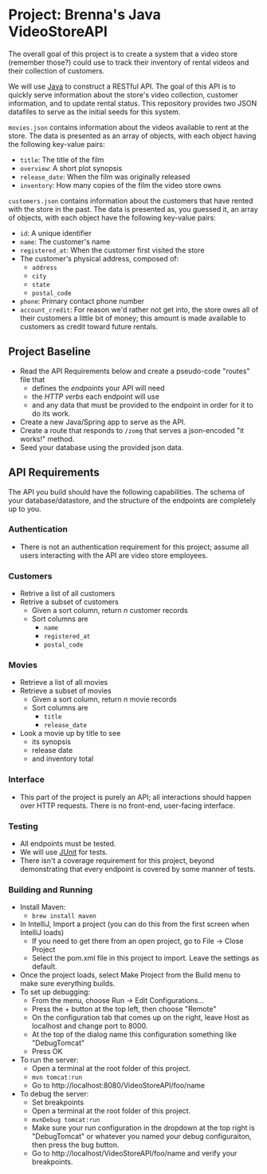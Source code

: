 # Project: Brenna's Java VideoStoreAPI

The overall goal of this project is to create a system that a video store (remember those?) could use to track their inventory of rental videos and their collection of customers.

We will use [Java](https://en.wikipedia.org/wiki/Java_(programming_language)) to construct a RESTful API. The goal of this API is to quickly serve information about the store's video collection, customer information, and to update rental status. This repository provides two JSON datafiles to serve as the initial seeds for this system.

`movies.json` contains information about the videos available to rent at the store. The data is presented as an array of objects, with each object having the following key-value pairs:

- `title`: The title of the film
- `overview`: A short plot synopsis
- `release_date`: When the film was originally released
- `inventory`: How many copies of the film the video store owns

`customers.json` contains information about the customers that have rented with the store in the past. The data is presented as, you guessed it, an array of objects, with each object have the following key-value pairs:

- `id`: A unique identifier
- `name`: The customer's name
- `registered_at`: When the customer first visited the store
- The customer's physical address, composed of:
  - `address`
  - `city`
  - `state`
  - `postal_code`
- `phone`: Primary contact phone number
- `account_credit`: For reason we'd rather not get into, the store owes all of their customers a little bit of money; this amount is made available to customers as credit toward future rentals.

## Project Baseline

- Read the API Requirements below and create a pseudo-code "routes" file that
  - defines the _endpoints_ your API will need
  - the _HTTP verbs_ each endpoint will use
  - and any data that must be provided to the endpoint in order for it to do its work.
- Create a new Java/Spring app to serve as the API.
- Create a route that responds to `/zomg` that serves a json-encoded "it works!" method.
- Seed your database using the provided json data.

## API Requirements

The API you build should have the following capabilities. The schema of your database/datastore, and the structure of the endpoints are completely up to you.

### Authentication
- There is not an authentication requirement for this project; assume all users interacting with the API are video store employees.

### Customers
- Retrive a list of all customers
- Retrive a subset of customers
  - Given a sort column, return _n_ customer records
  - Sort columns are
    - `name`
    - `registered_at`
    - `postal_code`

### Movies
- Retrieve a list of all movies
- Retrieve a subset of movies
  - Given a sort column, return _n_ movie records
  - Sort columns are
    - `title`
    - `release_date`
- Look a movie up by title to see
  - its synopsis
  - release date
  - and inventory total

### Interface
- This part of the project is purely an API; all interactions should happen over HTTP requests. There is no front-end, user-facing interface.

### Testing
- All endpoints must be tested.
- We will use [JUnit](http://junit.org/) for tests.
- There isn't a coverage requirement for this project, beyond demonstrating that every endpoint is covered by some manner of tests.

### Building and Running

- Install Maven:
  - `brew install maven`
- In IntelliJ, Import a project (you can do this from the first screen when IntelliJ loads)
  - If you need to get there from an open project, go to File -> Close Project
  - Select the pom.xml file in this project to import.  Leave the settings as default.
- Once the project loads, select Make Project from the Build menu to make sure everything builds.
- To set up debugging:
  - From the menu, choose Run -> Edit Configurations...
  - Press the + button at the top left, then choose "Remote"
  - On the configuration tab that comes up on the right, leave Host as localhost and change port to 8000.
  - At the top of the dialog name this configuration something like "DebugTomcat"
  - Press OK
- To run the server:
  - Open a terminal at the root folder of this project.
  - `mvn tomcat:run`
  - Go to http://localhost:8080/VideoStoreAPI/foo/name
- To debug the server:
  - Set breakpoints
  - Open a terminal at the root folder of this project.
  - `mvnDebug tomcat:run`
  - Make sure your run configuration in the dropdown at the top right is "DebugTomcat" or whatever you named your debug configuraiton, then press the bug button.
  - Go to http://localhost/VideoStoreAPI/foo/name and verify your breakpoints.
